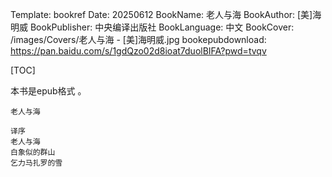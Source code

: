 Template: bookref
Date: 20250612
BookName: 老人与海
BookAuthor: [美]海明威
BookPublisher: 中央编译出版社
BookLanguage: 中文
BookCover: /images/Covers/老人与海 - [美]海明威.jpg
bookepubdownload: https://pan.baidu.com/s/1gdQzo02d8ioat7duolBIFA?pwd=tvqv



[TOC]

本书是epub格式 。

```
老人与海

译序
老人与海
白象似的群山
乞力马扎罗的雪
```